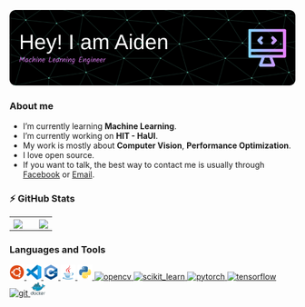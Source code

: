 [![Header](./img/header-readme.png "Header")](#)

### About me
- I’m currently learning **Machine Learning**.
- I’m currently working on **HIT - HaUI**.
- My work is mostly about **Computer Vision**, **Performance Optimization**.
- I love open source.
- If you want to talk, the best way to contact me is usually through [Facebook](https://www.facebook.com/profile.php?id=100015560746629) or [Email](mailto:daodam827@gmail.com).

### ⚡ GitHub Stats
<table>
<tr>
  <td width="60%">
    <a href="#">
      <img align="center" src="https://github-readme-stats.vercel.app/api?username=aidendam&show_icons=true&theme=vue&include_all_commits=true&hide_border=true" >
    </a>
  </td>
  <td width="40%">
    <a href="#"> 
      <img align="center" src="https://github-readme-stats.vercel.app/api/top-langs/?username=aidendam&theme=vue&layout=compact&hide_border=true" >
    </a>
  </td>
</tr>
<table>

### Languages and Tools
<p align="left">
  <a href="https://ubuntu.com/" target="_blank"> 
    <img src="https://raw.githubusercontent.com/devicons/devicon/master/icons/ubuntu/ubuntu-plain.svg" alt="cplusplus" width="26" height="26" > 
  </a> 
  <a href="https://code.visualstudio.com/" target="_blank">
    <img src="https://raw.githubusercontent.com/devicons/devicon/master/icons/vscode/vscode-original.svg" alt="Visual Studio Code" width="26" height="26" >
  </a>
  <a href="https://www.w3schools.com/cpp/" target="_blank"> 
    <img src="https://raw.githubusercontent.com/devicons/devicon/master/icons/cplusplus/cplusplus-original.svg" alt="cplusplus" width="26" height="26" > 
  </a> 
  <a href="https://www.w3schools.com/java/" target="_blank"> 
    <img src="https://raw.githubusercontent.com/devicons/devicon/master/icons/java/java-original.svg" alt="c" width="26" height="26" > 
  </a> 
  <a href="https://www.w3schools.com/python/" target="_blank"> 
    <img src="https://raw.githubusercontent.com/devicons/devicon/master/icons/python/python-original.svg" alt="python" width="26" height="26" > 
  </a> 
  <a href="https://pytorch.org/" target="_blank"> 
    <img src="https://www.vectorlogo.zone/logos/opencv/opencv-icon.svg" alt="opencv" width="26" height="26" > 
  </a> 
  <a href="https://scikit-learn.org/" target="_blank" rel="noreferrer"> 
    <img src="https://upload.wikimedia.org/wikipedia/commons/0/05/Scikit_learn_logo_small.svg" alt="scikit_learn" width="26" height="26">
  </a> 
  <a href="https://opencv.org/" target="_blank"> 
    <img src="https://www.vectorlogo.zone/logos/pytorch/pytorch-icon.svg" alt="pytorch" width="26" height="26" >
  </a> 
  <a href="https://www.tensorflow.org" target="_blank"> 
    <img src="https://www.vectorlogo.zone/logos/tensorflow/tensorflow-icon.svg" alt="tensorflow" width="26" height="26" > 
  </a>
  <a href="https://git-scm.com/" target="_blank"> 
    <img src="https://www.vectorlogo.zone/logos/git-scm/git-scm-icon.svg" alt="git" width="26" height="26" > 
  </a>
  <a href="https://www.docker.com/" target="_blank" rel="noreferrer"> 
    <img src="https://raw.githubusercontent.com/devicons/devicon/master/icons/docker/docker-original-wordmark.svg" alt="docker" width="26" height="26" > 
  </a> 
</p>